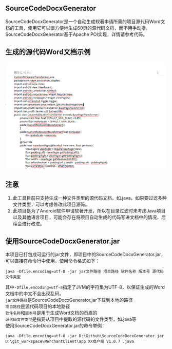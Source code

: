 ## SourceCodeDocxGenerator
 SourceCodeDocxGenerator是一个自动生成软著申请所需的项目源代码Word文档的工具，使用它可以很方便地生成60页的源代码文档，而不用手动撸。  
 SourceCodeDocxGenerator基于Apache POI实现，详情请参考代码。 
 
## 生成的源代码Word文档示例  
![源代码Word文档截图示例](screenshot/docx.png)
 
## 注意
1. 此工具目前只支持生成一种文件类型的源代码文档，如.java，如果要过滤多种文件类型，可以考虑修改此项目源码。
2. 此项目是为了Android软件申请软著开发，所以在目录过滤时未考虑Java项目以及其他语言项目，可能会存在将项目自动生成的代码写进文档中的情况，后续会进行改进。

## 使用SourceCodeDocxGenerator.jar
 本项目已打包成可运行的jar文件，即项目中的SourceCodeDocxGenerator.jar，可以直接在命令行中使用，使用命令格式如下：
 ```
 java -Dfile.encoding=utf-8 -jar jar文件路径 项目路径 软件名称 版本号 源代码文件类型
 ```
 其中`-Dfile.encoding=utf-8`指定了JVM的字符集为UTF-8，以保证生成的Word文档中的中文不会出现乱码。  
 `jar文件路径`是SourceCodeDocxGenerator.jar下载到本地的路径  
 `项目路径`是源代码项目的本地路径  
 `软件名称`和`版本号`是用于生成Word文档的页眉的  
 `源代码文件类型`是指要从项目中提取的源代码的文件类型，如.java等  
 使用SourceCodeDocxGenerator.jar的命令举例：  
 ```
 java -Dfile.encoding=utf-8 -jar D:\Github\SourceCodeDocxGenerator.jar D:\git_workspace\MerchantClient\app XX商户端 V1.0.7 .java
 ```
